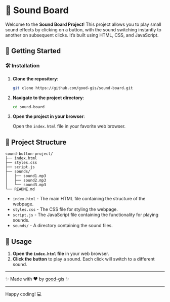 # 🎵 Sound Board

Welcome to the **Sound Board Project**! This project allows you to play small sound effects by clicking on a button, with the sound switching instantly to another on subsequent clicks. It’s built using HTML, CSS, and JavaScript.

## 🚀 Getting Started

### 🛠 Installation

1. **Clone the repository**:

    ```bash
    git clone https://github.com/good-gis/sound-board.git
    ```

2. **Navigate to the project directory**:

    ```bash
    cd sound-board
    ```

3. **Open the project in your browser**:

    Open the `index.html` file in your favorite web browser.

## 📂 Project Structure

```
sound-button-project/
├── index.html
├── styles.css
├── script.js
├── sounds/
│   ├── sound1.mp3
│   ├── sound2.mp3
│   └── sound3.mp3
└── README.md
```

- `index.html` - The main HTML file containing the structure of the webpage.
- `styles.css` - The CSS file for styling the webpage.
- `script.js` - The JavaScript file containing the functionality for playing sounds.
- `sounds/` - A directory containing the sound files.

## 🎨 Usage

1. **Open the `index.html` file** in your web browser.
2. **Click the button** to play a sound. Each click will switch to a different sound.

---

✨ Made with ❤️ by [good-gis](https://github.com/good-gis) ✨

---

Happy coding! 💻